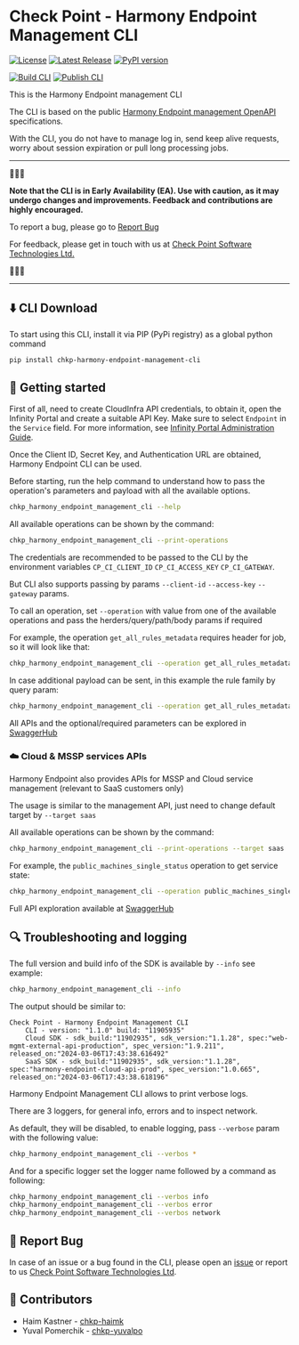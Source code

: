 # Check Point - Harmony Endpoint Management CLI

[![License](https://img.shields.io/github/license/CheckPointSW/harmony-endpoint-management-cli.svg?style=plastic)](https://github.com/CheckPointSW/harmony-endpoint-management-cli/blob/release/LICENSE) [![Latest Release](https://img.shields.io/github/v/release/CheckPointSW/harmony-endpoint-management-cli?style=plastic)](https://github.com/CheckPointSW/harmony-endpoint-management-cli/releases) [![PyPI version](https://img.shields.io/pypi/v/chkp-harmony-endpoint-management-cli.svg?style=plastic)](https://pypi.org/project/chkp-harmony-endpoint-management-cli/)


<!-- 
Coming soon :)

[![GitHub stars](https://img.shields.io/github/stars/CheckPointSW/harmony-endpoint-management-cli.svg?style=social&label=Star)](https://github.com/CheckPointSW/harmony-endpoint-management-cli/stargazers) -->

[![Build CLI](https://github.com/CheckPointSW/harmony-endpoint-management-cli/actions/workflows/build.yml/badge.svg)](https://github.com/CheckPointSW/harmony-endpoint-management-cli/actions/workflows/build.yml) [![Publish CLI](https://github.com/CheckPointSW/harmony-endpoint-management-cli/actions/workflows/release.yml/badge.svg)](https://github.com/CheckPointSW/harmony-endpoint-management-cli/actions/workflows/release.yml)

This is the Harmony Endpoint management CLI

The CLI is based on the public [Harmony Endpoint management OpenAPI](https://app.swaggerhub.com/apis/Check-Point/web-mgmt-external-api-production) specifications.

With the CLI, you do not have to manage log in, send keep alive requests, worry about session expiration or pull long processing jobs.

---
🚧🚧🚧

**Note that the CLI is in Early Availability (EA). Use with caution, as it may undergo changes and improvements. Feedback and contributions are highly encouraged.**

To report a bug, please go to [Report Bug](#-report-bug)

For feedback, please get in touch with us at [Check Point Software Technologies Ltd.](mailto:harmony-endpoint-external-api@checkpoint.com)

🚧🚧🚧

---

## ⬇️ CLI Download

To start using this CLI, install it via PIP (PyPi registry) as a global python command
```bash 
pip install chkp-harmony-endpoint-management-cli
```

## 🚀 Getting started

First of all, need to create CloudInfra API credentials, to obtain it, open the Infinity Portal and create a suitable API Key. Make sure to select `Endpoint` in the `Service` field. For more information, see [Infinity Portal Administration Guide](https://sc1.checkpoint.com/documents/Infinity_Portal/WebAdminGuides/EN/Infinity-Portal-Admin-Guide/Content/Topics-Infinity-Portal/API-Keys.htm?tocpath=Global%20Settings%7C_____7#API_Keys).

Once the Client ID, Secret Key, and Authentication URL are obtained, Harmony Endpoint CLI can be used.

Before starting, run the help command to understand how to pass the operation's parameters and payload with all the available options.
```bash
chkp_harmony_endpoint_management_cli --help
```

All available operations can be shown by the command:
```bash
chkp_harmony_endpoint_management_cli --print-operations
```

The credentials are recommended to be passed to the CLI by the environment variables `CP_CI_CLIENT_ID` `CP_CI_ACCESS_KEY` `CP_CI_GATEWAY`.

But CLI also supports passing by params `--client-id` `--access-key` `--gateway` params.

To call an operation, set `--operation` with value from one of the available operations and pass the herders/query/path/body params if required

For example, the operation `get_all_rules_metadata` requires header for job, so it will look like that:
```bash
chkp_harmony_endpoint_management_cli --operation get_all_rules_metadata --header-params "{ \"x-mgmt-run-as-job\": \"off\"}"
```

In case additional payload can be sent, in this example the rule family by query param: 
```bash
chkp_harmony_endpoint_management_cli --operation get_all_rules_metadata --query-params "{\"ruleFamily\" : \"Threat Prevention\"}" --header-params "{ \"x-mgmt-run-as-job\": \"off\"}"
```

All APIs and the optional/required parameters can be explored in [SwaggerHub](https://app.swaggerhub.com/apis/Check-Point/web-mgmt-external-api-production)

### ☁️ Cloud & MSSP services APIs

Harmony Endpoint also provides APIs for MSSP and Cloud service management (relevant to SaaS customers only)


The usage is similar to the management API, just need to change default target by `--target saas`

All available operations can be shown by the command:
```bash
chkp_harmony_endpoint_management_cli --print-operations --target saas
```

For example, the `public_machines_single_status` operation to get service state:
```bash
chkp_harmony_endpoint_management_cli --operation public_machines_single_status --target saas
```

Full API exploration available at [SwaggerHub](https://app.swaggerhub.com/apis/Check-Point/harmony-endpoint-cloud-api-prod)

## 🔍 Troubleshooting and logging

The full version and build info of the SDK is available by `--info` see example:
```bash
chkp_harmony_endpoint_management_cli --info
```
The output should be similar to:
```text
Check Point - Harmony Endpoint Management CLI
    CLI - version: "1.1.0" build: "11905935"
    Cloud SDK - sdk_build:"11902935", sdk_version:"1.1.28", spec:"web-mgmt-external-api-production", spec_version:"1.9.211", released_on:"2024-03-06T17:43:38.616492"
    SaaS SDK - sdk_build:"11902935", sdk_version:"1.1.28", spec:"harmony-endpoint-cloud-api-prod", spec_version:"1.0.665", released_on:"2024-03-06T17:43:38.618196"
```

Harmony Endpoint Management CLI allows to print verbose logs.

There are 3 loggers, for general info, errors and to inspect network.

As default, they will be disabled, to enable logging, pass `--verbose` param with the following value:
```bash
chkp_harmony_endpoint_management_cli --verbos *
```

And for a specific logger set the logger name followed by a command as following:
```bash
chkp_harmony_endpoint_management_cli --verbos info
chkp_harmony_endpoint_management_cli --verbos error
chkp_harmony_endpoint_management_cli --verbos network
```

## 🐞 Report Bug

In case of an issue or a bug found in the CLI, please open an [issue](https://github.com/CheckPointSW/harmony-endpoint-management-cli/issues) or report to us [Check Point Software Technologies Ltd](mailto:harmony-endpoint-external-api@checkpoint.com).

## 🤝 Contributors
- Haim Kastner - [chkp-haimk](https://github.com/chkp-haimk)
- Yuval Pomerchik - [chkp-yuvalpo](https://github.com/chkp-yuvalpo)
